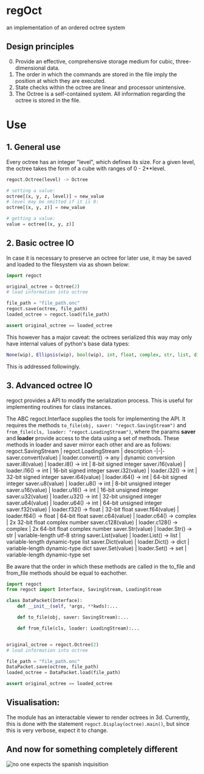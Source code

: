 # regOct
an implementation of an ordered octree system

## Design principles
0. Provide an effective, comprehensive storage medium for cubic, three-dimensional data.
1. The order in which the commands are stored in the file imply the position at which they are executed.
2. State checks within the octree are linear and processor unintensive.
3. The Octree is a self-contained system. All information regarding the octree is stored in the file.



# Use
## 1. General use
Every octree has an integer "level", which defines its size. For a given level, the octree takes the form of a cube with ranges of 0 - 2**level.
```python 
regoct.Octree(level) -> Octree

# setting a value:
octree[(x, y, z, level)] = new_value
# level may be omitted if it is 0:
octree[(x, y, z)] = new_value

# getting a value:
value = octree[(x, y, z)]
```

## 2. Basic octree IO
In case it is necessary to preserve an octree for later use, it may be saved and loaded to the filesystem via as shown below:
```python
import regoct

original_octree = Octree(2)
# load information into octree

file_path = "file_path.onc"
regoct.save(octree, file_path)
loaded_octree = regoct.load(file_path)

assert original_octree == loaded_octree
```
This however has a major caveat: the octrees serialized this way may only have internal values of python's base data types:
```python
None(wip), Ellipsis(wip), bool(wip), int, float, complex, str, list, dict, set 
```
This is addressed followingly.
## 3. Advanced octree IO

regoct provides a API to modify the serialization process. This is useful for implementing routines for class instances.

The ABC regoct.Interface supplies the tools for implementing the API. It requires the methods `to_file(obj, saver: "regoct.SavingStream")` and `from_file(cls, loader: "regoct.LoadingStream")`, where the params **saver** and **loader** provide access to the data using a set of methods. These methods in loader and saver mirror each other and are as follows:
regoct.SavingStream | regoct.LoadingStream | description
-|-|-
saver.convert(value) | loader.convert() -> any | dynamic conversion
saver.i8(value) | loader.i8() -> int | 8-bit signed integer
saver.i16(value) | loader.i16() -> int | 16-bit signed integer
saver.i32(value) | loader.i32() -> int | 32-bit signed integer
saver.i64(value) | loader.i64() -> int | 64-bit signed integer
saver.u8(value) | loader.u8() -> int | 8-bit unsigned integer
saver.u16(value) | loader.u16() -> int | 16-bit unsigned integer
saver.u32(value) | loader.u32() -> int | 32-bit unsigned integer
saver.u64(value) | loader.u64() -> int | 64-bit unsigned integer
saver.f32(value) | loader.f32() -> float | 32-bit float
saver.f64(value) | loader.f64() -> float | 64-bit float
saver.c64(value) | loader.c64() -> complex | 2x 32-bit float complex number
saver.c128(value) | loader.c128() -> complex | 2x 64-bit float complex number
saver.Str(value) | loader.Str() -> str | variable-length utf-8 string
saver.List(value) | loader.List() -> list | variable-length dynamic-type list
saver.Dict(value) | loader.Dict() -> dict | variable-length dynamic-type dict
saver.Set(value) | loader.Set() -> set | variable-length dynamic-type set

Be aware that the order in which these methods are called in the to_file and from_file methods should be equal to eachother.

```python 
import regoct
from regoct import Interface, SavingStream, LoadingStream

class DataPacket(Interface):
    def __init__(self, *args, **kwds):...

    def to_file(obj, saver: SavingStream):...

    def from_file(cls, loader: LoadingStream):...


original_octree = regoct.Octree(2)
# load information into octree

file_path = "file_path.onc"
DataPacket.save(octree, file_path)
loaded_octree = DataPacket.load(file_path)

assert original_octree == loaded_octree
``` 

## Visualisation:
The module has an interactable viewer to render octrees in 3d. 
Currently, this is done with the statement `regoct.Display(octree).main()`, but since this is very verbose, expect it to change.


## And now for something completely different
![**no one expects the spanish inquisition**](https://static.wikia.nocookie.net/montypython/images/f/ff/Spanish_Inquisition.jpg/revision/latest?cb=20180629171423)
